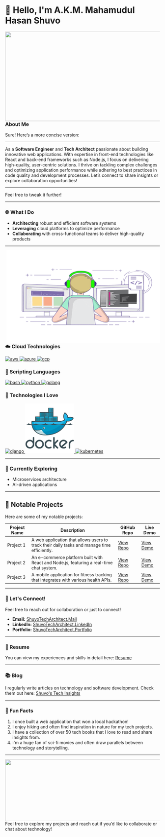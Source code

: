 # 👋 Hello, I'm A.K.M. Mahamudul Hasan Shuvo

<img align="right" height="290" width="1010" src="https://i.ibb.co/dpYhkRP/Untitled-design.png" />

### About Me
Sure! Here’s a more concise version:

---

As a **Software Engineer** and **Tech Architect** passionate about building innovative web applications. With expertise in front-end technologies like React and back-end frameworks such as Node.js, I focus on delivering high-quality, user-centric solutions. I thrive on tackling complex challenges and optimizing application performance while adhering to best practices in code quality and development processes. Let’s connect to share insights or explore collaboration opportunities!

--- 

Feel free to tweak it further!

---

### 🌐 What I Do
- **Architecting** robust and efficient software systems
- **Leveraging** cloud platforms to optimize performance
- **Collaborating** with cross-functional teams to deliver high-quality products

---

<!-- GIF -->
<img align="right" height="300" width="500" src="https://raw.githubusercontent.com/mikonoid/mikonoid/main/images/gifs/coder3.gif" />

### ☁️ Cloud Technologies
<p align="left">
<a href="https://aws.amazon.com" target="_blank" rel="noreferrer">
<img src="https://www.logigroup.com/images/Logo_aws.gif" alt="aws" width="80" height="80"/>
</a>
<a href="https://azure.microsoft.com/en-in/" target="_blank" rel="noreferrer">
<img src="https://www.vectorlogo.zone/logos/microsoft_azure/microsoft_azure-icon.svg" alt="azure" width="80" height="80"/>
</a>
<a href="https://cloud.google.com" target="_blank" rel="noreferrer">
<img src="https://www.gend.co/hs-fs/hubfs/gcp-logo-cloud.png?width=730&name=gcp-logo-cloud.png" alt="gcp" width="80" height="80"/>
</a>
</p>

### 🐍 Scripting Languages
<p align="left">
<a href="https://www.gnu.org/software/bash/" target="_blank" rel="noreferrer">
<img src="https://e7.pngegg.com/pngimages/330/276/png-clipart-bash-shell-script-bourne-shell-scripting-language-unix-shell-shell-rectangle-logo.png" alt="bash" width="100" height="100"/>
</a>
<a href="https://www.python.org/" target="_blank" rel="noreferrer">
<img src="https://i.ibb.co/W3pBhP0/clipart396037.png" alt="python" width="100" height="100"/>
</a>
<a href="https://golang.org/" target="_blank" rel="noreferrer">
<img src="https://i.ibb.co/rpQm5Np/0-t93-Y3-Lr-Mvw4v-k-Gy.gif" alt="golang" width="100" height="100"/>
</a>
</p>

### 🔧 Technologies I Love
<p align="left">
<a href="https://www.djangoproject.com/" target="_blank" rel="noreferrer">
<img src="https://cdn.worldvectorlogo.com/logos/django.svg" alt="django" width="160" height="160"/>
</a>
<a href="https://www.docker.com/" target="_blank" rel="noreferrer">
<img src="https://raw.githubusercontent.com/devicons/devicon/master/icons/docker/docker-original-wordmark.svg" alt="docker" width="160" height="160"/>
</a>
<a href="https://kubernetes.io/" target="_blank" rel="noreferrer">
<img src="https://upload.wikimedia.org/wikipedia/commons/thumb/3/39/Kubernetes_logo_without_workmark.svg/2109px-Kubernetes_logo_without_workmark.svg.png" alt="kubernetes" width="160" height="160"/>
</a>
</p>

---

### 🌱 Currently Exploring
- Microservices architecture
- AI-driven applications

---

## 💼 Notable Projects
Here are some of my notable projects:

| Project Name | Description | GitHub Repo | Live Demo |
|--------------|-------------|--------------|-----------|
| Project 1    | A web application that allows users to track their daily tasks and manage time efficiently. | [View Repo](https://github.com/yourusername/project1) | [View Demo](https://yourproject1demo.com) |
| Project 2    | An e-commerce platform built with React and Node.js, featuring a real-time chat system. | [View Repo](https://github.com/yourusername/project2) | [View Demo](https://yourproject2demo.com) |
| Project 3    | A mobile application for fitness tracking that integrates with various health APIs. | [View Repo](https://github.com/yourusername/project3) | [View Demo](https://yourproject3demo.com) |

---

### 🤝 Let's Connect!
Feel free to reach out for collaboration or just to connect!

- **Email:** [ShuvoTechArchitect.Mail](mailto:shuvohasan791@gmail.com)
- **LinkedIn:** [ShuvoTechArchitect.LinkedIn](https://www.linkedin.com/in/shuvotecharchitect/)
- **Portfolio:** [ShuvoTechArchitect.Portfolio](https://shuvotecharchitect.netlify.app)

---

### 📄 Resume
You can view my experiences and skills in detail here: [Resume](#)

---

### 📚 Blog
I regularly write articles on technology and software development. Check them out here: [Shuvo's Tech Insights](https://shuvo-tech-insights.blogspot.com/)

---

### 🎉 Fun Facts
1. I once built a web application that won a local hackathon!
2. I enjoy hiking and often find inspiration in nature for my tech projects.
3. I have a collection of over 50 tech books that I love to read and share insights from.
4. I'm a huge fan of sci-fi movies and often draw parallels between technology and storytelling.

---

<img align="right" height="200" width="1010" src="https://i.ibb.co/nPWDXCd/2024-10-07-Thank-you-for-visiting.gif" /> 

Feel free to explore my projects and reach out if you’d like to collaborate or chat about technology!
